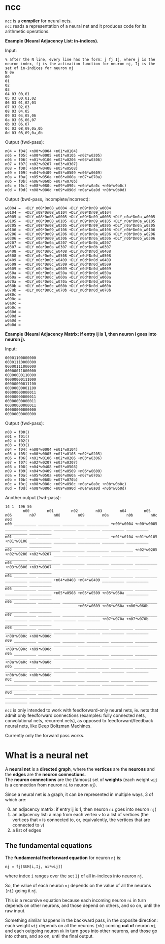 # ncc

`ncc` is a **compiler** for neural nets.  
`ncc` reads a representation of a neural net and it produces code for its arithmetic operations.  

**Example (Neural Adjacency List: in-indices).**

Input:

```
% after the N line, every line has the form: j fj Ij, where j is the neuron index, fj is the activation function for neuron nj, Ij is the set of in-indices for neuron nj
N 0e
00
01
02
03
04 03 00,01
05 03 00,01,02
06 03 01,02,03
07 03 02,03
08 03 04,05
09 03 04,05,06
0a 03 05,06,07
0b 03 06,07
0c 03 08,09,0a,0b
0d 03 08,09,0a,0b
```

Output (fwd-pass):

```
n04 = f04( +n00*w0004 +n01*w0104)
n05 = f05( +n00*w0005 +n01*w0105 +n02*w0205)
n06 = f06( +n01*w0106 +n02*w0206 +n03*w0306)
n07 = f07( +n02*w0207 +n03*w0307)
n08 = f08( +n04*w0408 +n05*w0508)
n09 = f09( +n04*w0409 +n05*w0509 +n06*w0609)
n0a = f0a( +n05*w050a +n06*w060a +n07*w070a)
n0b = f0b( +n06*w060b +n07*w070b)
n0c = f0c( +n08*w080c +n09*w090c +n0a*w0a0c +n0b*w0b0c)
n0d = f0d( +n08*w080d +n09*w090d +n0a*w0a0d +n0b*w0b0d)
```

Output (bwd-pass, incomplete/incorrect):

```
w0004 =  +DLY_n08*Dn08_w0004 +DLY_n09*Dn09_w0004
w0104 =  +DLY_n08*Dn08_w0104 +DLY_n09*Dn09_w0104
w0005 =  +DLY_n08*Dn08_w0005 +DLY_n09*Dn09_w0005 +DLY_n0a*Dn0a_w0005
w0105 =  +DLY_n08*Dn08_w0105 +DLY_n09*Dn09_w0105 +DLY_n0a*Dn0a_w0105
w0205 =  +DLY_n08*Dn08_w0205 +DLY_n09*Dn09_w0205 +DLY_n0a*Dn0a_w0205
w0106 =  +DLY_n09*Dn09_w0106 +DLY_n0a*Dn0a_w0106 +DLY_n0b*Dn0b_w0106
w0206 =  +DLY_n09*Dn09_w0206 +DLY_n0a*Dn0a_w0206 +DLY_n0b*Dn0b_w0206
w0306 =  +DLY_n09*Dn09_w0306 +DLY_n0a*Dn0a_w0306 +DLY_n0b*Dn0b_w0306
w0207 =  +DLY_n0a*Dn0a_w0207 +DLY_n0b*Dn0b_w0207
w0307 =  +DLY_n0a*Dn0a_w0307 +DLY_n0b*Dn0b_w0307
w0408 =  +DLY_n0c*Dn0c_w0408 +DLY_n0d*Dn0d_w0408
w0508 =  +DLY_n0c*Dn0c_w0508 +DLY_n0d*Dn0d_w0508
w0409 =  +DLY_n0c*Dn0c_w0409 +DLY_n0d*Dn0d_w0409
w0509 =  +DLY_n0c*Dn0c_w0509 +DLY_n0d*Dn0d_w0509
w0609 =  +DLY_n0c*Dn0c_w0609 +DLY_n0d*Dn0d_w0609
w050a =  +DLY_n0c*Dn0c_w050a +DLY_n0d*Dn0d_w050a
w060a =  +DLY_n0c*Dn0c_w060a +DLY_n0d*Dn0d_w060a
w070a =  +DLY_n0c*Dn0c_w070a +DLY_n0d*Dn0d_w070a
w060b =  +DLY_n0c*Dn0c_w060b +DLY_n0d*Dn0d_w060b
w070b =  +DLY_n0c*Dn0c_w070b +DLY_n0d*Dn0d_w070b
w080c = 
w090c = 
w0a0c = 
w0b0c = 
w080d = 
w090d = 
w0a0d = 
w0b0d = 
```

**Example (Neural Adjacency Matrix: if entry ij is 1, then neuron i goes into neuron j).**

Input:

```
00001100000000
00001110000000
00000111000000
00000011000000
00000000110000
00000000111000
00000000011100
00000000001100
00000000000011
00000000000011
00000000000011
00000000000011
00000000000000
00000000000000
```

Output (fwd-pass):

```
n00 = f00()
n01 = f01()
n02 = f02()
n03 = f03()
n04 = f04( +n00*w0004 +n01*w0104)
n05 = f05( +n00*w0005 +n01*w0105 +n02*w0205)
n06 = f06( +n01*w0106 +n02*w0206 +n03*w0306)
n07 = f07( +n02*w0207 +n03*w0307)
n08 = f08( +n04*w0408 +n05*w0508)
n09 = f09( +n04*w0409 +n05*w0509 +n06*w0609)
n0a = f0a( +n05*w050a +n06*w060a +n07*w070a)
n0b = f0b( +n06*w060b +n07*w070b)
n0c = f0c( +n08*w080c +n09*w090c +n0a*w0a0c +n0b*w0b0c)
n0d = f0d( +n08*w080d +n09*w090d +n0a*w0a0d +n0b*w0b0d)
```

Another output (fwd-pass):

```
14 1  196 56
        n00        n01        n02        n03        n04        n05        n06        n07        n08        n09        n0a        n0b        n0c        n0d
n00 __________ __________ __________ __________ +n00*w0004 +n00*w0005 __________ __________ __________ __________ __________ __________ __________ __________
n01 __________ __________ __________ __________ +n01*w0104 +n01*w0105 +n01*w0106 __________ __________ __________ __________ __________ __________ __________
n02 __________ __________ __________ __________ __________ +n02*w0205 +n02*w0206 +n02*w0207 __________ __________ __________ __________ __________ __________
n03 __________ __________ __________ __________ __________ __________ +n03*w0306 +n03*w0307 __________ __________ __________ __________ __________ __________
n04 __________ __________ __________ __________ __________ __________ __________ __________ +n04*w0408 +n04*w0409 __________ __________ __________ __________
n05 __________ __________ __________ __________ __________ __________ __________ __________ +n05*w0508 +n05*w0509 +n05*w050a __________ __________ __________
n06 __________ __________ __________ __________ __________ __________ __________ __________ __________ +n06*w0609 +n06*w060a +n06*w060b __________ __________
n07 __________ __________ __________ __________ __________ __________ __________ __________ __________ __________ +n07*w070a +n07*w070b __________ __________
n08 __________ __________ __________ __________ __________ __________ __________ __________ __________ __________ __________ __________ +n08*w080c +n08*w080d
n09 __________ __________ __________ __________ __________ __________ __________ __________ __________ __________ __________ __________ +n09*w090c +n09*w090d
n0a __________ __________ __________ __________ __________ __________ __________ __________ __________ __________ __________ __________ +n0a*w0a0c +n0a*w0a0d
n0b __________ __________ __________ __________ __________ __________ __________ __________ __________ __________ __________ __________ +n0b*w0b0c +n0b*w0b0d
n0c __________ __________ __________ __________ __________ __________ __________ __________ __________ __________ __________ __________ __________ __________
n0d __________ __________ __________ __________ __________ __________ __________ __________ __________ __________ __________ __________ __________ __________
```


`ncc` is only intended to work with feedforward-only neural nets, ie. nets that admit only feedforward connections (examples: fully connected nets, convolutional nets, recurrent nets), as opposed to feedforward/feedback neural nets, like Deep Boltzman Machines.

Currently only the forward pass works.

# What is a neural net

A **neural net** is a **directed graph**, where the **vertices** are the **neurons** and the **edges** are the **neuron connections**.  
The **neuron connections** are the (famous) set of **weights** (each weight `wij` is a connection from neuron `ni` to neuron `nj`).  

Since a neural net is a graph, it can be represented in multiple ways, 3 of which are:

0. an adjacency matrix: if entry ij is 1, then neuron `ni` goes into neuron `nj`)
1. an adjacency list: a map from each vertex `v` to a list of vertices (the vertices that `v` is connected to, or, equivalently, the vertices that are connected to `v`)
2. a list of edges

## The fundamental equations

The **fundamental feedforward equation** for neuron `nj` is:

```
nj = fj[SUM[i,Ij, ni*wij]]
```

where index `i` ranges over the set `Ij` of all in-indices into neuron `nj`.

So, the value of each neuron `nj` depends on the value of all the neurons `{ni}` going it `nj`.

This is a recursive equation because each incoming neuron `ni` in turn depends on other neurons, and those depend on others, and so on, until the raw input.

Something similar happens in the backward pass, in the opposite direction: each weight `wij` depends on all the neurons `{nk}` coming **out of** neuron `nj`, and each outgoing neuron `nk` in turn goes into other neurons, and those go into others, and so on, until the final output.
